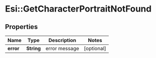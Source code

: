 # Esi::GetCharacterPortraitNotFound

## Properties
Name | Type | Description | Notes
------------ | ------------- | ------------- | -------------
**error** | **String** | error message | [optional] 


